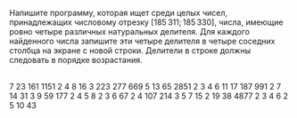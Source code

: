 Напишите программу, которая ищет среди целых чисел, принадлежащих числовому отрезку [185 311; 185 330], числа, имеющие ровно четыре различных натуральных делителя. Для каждого найденного числа запишите эти четыре делителя в четыре соседних столбца на экране с новой строки. Делители в строке должны следовать в порядке возрастания. <br>
<br>

7 23 161 1151
2 4 8 16
3 223 277 669
5 13 65 2851
2 3 4 6
11 17 187 991
2 7 14 31
3 9 59 177
2 4 5 8
2 3 6 67
2 4 107 214
3 5 7 15
2 19 38 4877
2 3 4 6
2 5 10 43
